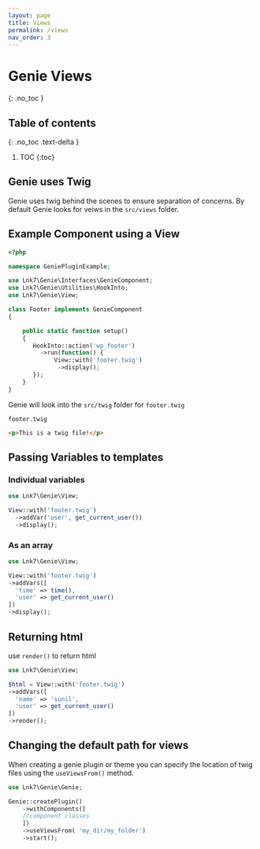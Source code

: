 ```yaml
---
layout: page
title: Views
permalink: /views
nav_order: 3
---
```

# Genie Views 
{: .no_toc }

## Table of contents
{: .no_toc .text-delta }

1. TOC
{:toc}
   
## Genie uses Twig 
Genie uses twig behind the scenes to ensure separation of concerns. By 
default Genie looks for veiws in the `src/views` folder. 


## Example Component using a View

```php
<?php

namespace GeniePluginExample;

use Lnk7\Genie\Interfaces\GenieComponent;
use Lnk7\Genie\Utilities\HookInto;
use Lnk7\Genie\View;

class Footer implements GenieComponent
{

    public static function setup()
    {
       HookInto::action('wp_footer')
         ->run(function() {
             View::with('footer.twig')
              ->display();
       });
    }
}
```
Genie will look into the `src/twig` folder for `footer.twig` 

`footer.twig`

```html
<p>This is a twig file!</p>
```
## Passing Variables to templates

### Individual variables

```php
use Lnk7\Genie\View;

View::with('footer.twig')
  ->addVar('user', get_current_user())
  ->display();
```

### As an array

```php
use Lnk7\Genie\View;

View::with('footer.twig')
->addVars([
  'time' => time(),
  'user' => get_current_user()
])
->display();
```

## Returning html

use `render()` to return html

```php
use Lnk7\Genie\View;

$html = View::with('footer.twig')
->addVars([
  'name' => 'sunil',
  'user' => get_current_user()
])
->render();
```

## Changing the default path for views

When creating a genie plugin or theme you can specify the location of twig 
files using the `useViewsFrom()` method.

```php
use Lnk7\Genie\Genie;

Genie::createPlugin()
    ->withComponents([
    //component classes
    ])
    ->useViewsFrom( 'my_dir/my_folder')
    ->start();
```
